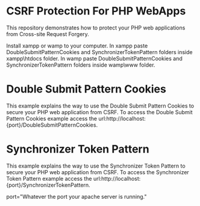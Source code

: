 # CSRF Protection For PHP WebApps
This repository demonstrates how to protect your PHP web applications from Cross-site Request Forgery.

Install xampp or wamp to your computer.
In xampp paste DoubleSubmitPatternCookies and SynchronizerTokenPattern folders inside xampp\htdocs folder.
In wamp paste DoubleSubmitPatternCookies and SynchronizerTokenPattern folders inside wamp\www folder.

# Double Submit Pattern Cookies
This example explains the way to use the Double Submit Pattern Cookies to secure your PHP web application from CSRF.
To access the Double Submit Pattern Cookies example access the url:http://localhost:{port}/DoubleSubmitPatternCookies.

# Synchronizer Token Pattern
This example explains the way to use the Synchronizer Token Pattern to secure your PHP web application from CSRF.
To access the Synchronizer Token Pattern example access the url:http://localhost:{port}/SynchronizerTokenPattern.

port="Whatever the port your apache server is running."
